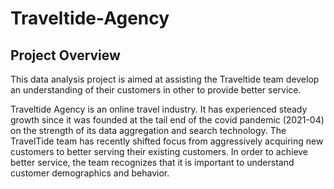 # Traveltide-Agency
## Project Overview

This data analysis project is aimed at assisting the Traveltide team develop an understanding of their customers in other to provide better service.

Traveltide Agency is an online travel industry. It has experienced steady growth since it was founded at the tail end of the covid pandemic (2021-04) on the strength of its data aggregation and search technology. 
The TravelTide team has recently shifted focus from aggressively acquiring new customers to better serving their existing customers. In order to achieve better service, the team recognizes that it is important to understand customer demographics and behavior.



